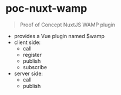 # poc-nuxt-wamp

> Proof of Concept NuxtJS WAMP plugin

 - provides a Vue plugin named $wamp
 - client side:
   - call
   - register
   - publish
   - subscribe
 - server side:
   - call
   - publish
